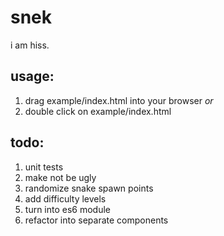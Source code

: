 # snek
i am hiss.

## usage:
1. drag example/index.html into your browser
_or_
2. double click on example/index.html

## todo:
1. unit tests
2. make not be ugly
3. randomize snake spawn points
4. add difficulty levels
5. turn into es6 module
6. refactor into separate components
